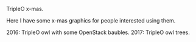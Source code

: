 TripleO x-mas.

Here I have some x-mas
graphics for people interested
using them.

2016: TripleO owl with some OpenStack baubles.
2017: TripleO owl trees.
